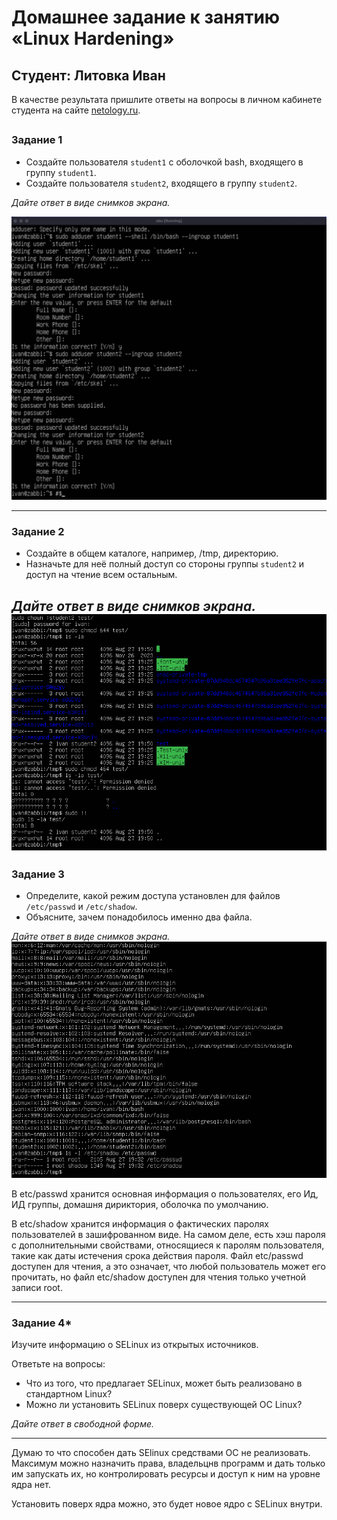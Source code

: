# Домашнее задание к занятию «Linux Hardening»

## Студент: Литовка Иван

В качестве результата пришлите ответы на вопросы в личном кабинете студента на сайте [netology.ru](https://netology.ru/).

## 

### Задание 1

- Создайте пользователя `student1` с оболочкой bash, входящего в группу `student1`.
- Создайте пользователя `student2`, входящего в группу `student2`.

*Дайте ответ в виде снимков экрана.*

![](./files/screen1.png)

------

### Задание 2

- Создайте в общем каталоге, например, /tmp, директорию.
- Назначьте для неё полный доступ со стороны группы `student2` и доступ на чтение всем остальным.

*Дайте ответ в виде снимков экрана.*
![](./files/screen2.png)
------

### Задание 3

- Определите, какой режим доступа установлен для файлов `/etc/passwd` и `/etc/shadow`.
- Объясните, зачем понадобилось именно два файла.  

*Дайте ответ в виде снимков экрана.*
![](./files/screen3.png)


В etc/passwd хранится основная информация о пользователях, его Ид, ИД группы, домашня дириктория, оболочка по умолчанию.   

В etc/shadow хранится информация о фактических паролях пользователей в зашифрованном виде. На самом деле, есть хэш пароля с дополнительными свойствами, относящиеся к паролям пользователя, такие как даты истечения срока действия пароля. Файл etc/passwd доступен для чтения, а это означает, что любой пользователь может его прочитать, но файл etc/shadow доступен для чтения только учетной записи root.

------

### Задание 4*

Изучите информацию о SELinux из открытых источников.

Ответьте на вопросы:

- Что из того, что предлагает SELinux, может быть реализовано в стандартном Linux?
- Можно ли установить SELinux поверх существующей ОС Linux?

*Дайте ответ в свободной форме.*

------
Думаю то что способен дать SElinux средствами ОС не реализовать. Максимум можно назначить права, владельцнв программ и дать только им запускать их, но контролировать ресурсы и доступ к ним на уровне ядра нет.   

Установить поверх ядра можно, это будет новое ядро с SELinux внутри.